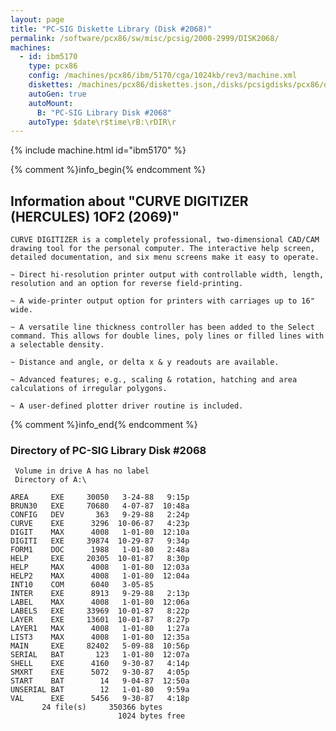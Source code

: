 ```yaml
---
layout: page
title: "PC-SIG Diskette Library (Disk #2068)"
permalink: /software/pcx86/sw/misc/pcsig/2000-2999/DISK2068/
machines:
  - id: ibm5170
    type: pcx86
    config: /machines/pcx86/ibm/5170/cga/1024kb/rev3/machine.xml
    diskettes: /machines/pcx86/diskettes.json,/disks/pcsigdisks/pcx86/diskettes.json
    autoGen: true
    autoMount:
      B: "PC-SIG Library Disk #2068"
    autoType: $date\r$time\rB:\rDIR\r
---
```


{% include machine.html id="ibm5170" %}

{% comment %}info_begin{% endcomment %}

## Information about "CURVE DIGITIZER (HERCULES) 1OF2 (2069)"

    CURVE DIGITIZER is a completely professional, two-dimensional CAD/CAM
    drawing tool for the personal computer. The interactive help screen,
    detailed documentation, and six menu screens make it easy to operate.
    
    ~ Direct hi-resolution printer output with controllable width, length,
    resolution and an option for reverse field-printing.
    
    ~ A wide-printer output option for printers with carriages up to 16"
    wide.
    
    ~ A versatile line thickness controller has been added to the Select
    command. This allows for double lines, poly lines or filled lines with
    a selectable density.
    
    ~ Distance and angle, or delta x & y readouts are available.
    
    ~ Advanced features; e.g., scaling & rotation, hatching and area
    calculations of irregular polygons.
    
    ~ A user-defined plotter driver routine is included.
{% comment %}info_end{% endcomment %}


### Directory of PC-SIG Library Disk #2068

     Volume in drive A has no label
     Directory of A:\

    AREA     EXE     30050   3-24-88   9:15p
    BRUN30   EXE     70680   4-07-87  10:48a
    CONFIG   DEV       363   9-29-88   2:24p
    CURVE    EXE      3296  10-06-87   4:23p
    DIGIT    MAX      4008   1-01-80  12:10a
    DIGITI   EXE     39874  10-29-87   9:34p
    FORM1    DOC      1988   1-01-80   2:48a
    HELP     EXE     20305  10-01-87   8:30p
    HELP     MAX      4008   1-01-80  12:03a
    HELP2    MAX      4008   1-01-80  12:04a
    INT10    COM      6040   3-05-85
    INTER    EXE      8913   9-29-88   2:13p
    LABEL    MAX      4008   1-01-80  12:06a
    LABELS   EXE     33969  10-01-87   8:22p
    LAYER    EXE     13601  10-01-87   8:27p
    LAYER1   MAX      4008   1-01-80   1:27a
    LIST3    MAX      4008   1-01-80  12:35a
    MAIN     EXE     82402   5-09-88  10:56p
    SERIAL   BAT       123   1-01-80  12:07a
    SHELL    EXE      4160   9-30-87   4:14p
    SMXRT    EXE      5072   9-30-87   4:05p
    START    BAT        14   9-04-87  12:50a
    UNSERIAL BAT        12   1-01-80   9:59a
    VAL      EXE      5456   9-30-87   4:18p
           24 file(s)     350366 bytes
                            1024 bytes free
